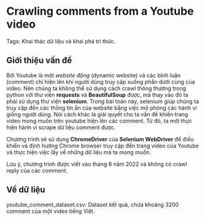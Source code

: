 # Crawling comments from a Youtube video
Tags: Khai thác dữ liệu và khai phá tri thức.
## Giới thiệu vấn đề
Bởi Youtube là một *website động* (dynamic website) và các bình luận (comment) chỉ hiện lên khi người dùng truy cập xuống phần dưới cùng của video. Nên chúng ta không thể sử dụng cách crawl thông thường trong python với thư viện **requests** và **BeautifulSoup** được, mà thay vào đó ta phải sử dụng thư viện **selenium**. Trong bài toán này, selenium giúp chúng ta truy cập đến các thông tin ẩn của website bằng việc mô phỏng các hành vi giống người dùng. Nói cách khác là giải quyết cho ta vấn đề khiến trang video mong muốn trên youtube hiện lên các comment. Từ đó, ta mới thực hiện hành vi scrape dữ liệu comment được.

Chương trình sẽ sử dụng **ChromeDriver** của **Selenium WebDriver** để điều khiển và định hướng Chrome browser truy cập đến trang video của Youtube và thực hiện việc lấy về những dữ liệu mà ta mong muốn.

Lưu ý, chương trình được viết vào tháng 8 năm 2022 và không có crawl reply của các comment.
## Về dữ liệu
youtube_comment_dataset.csv: Dataset kết quả, chứa khoảng 3200 comment của một video tiếng Việt.
